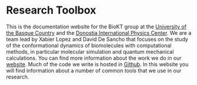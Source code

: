# Research Toolbox
This is the documentation website for the BioKT group at the 
[University of the Basque Country](https://www.ehu.eus) and
the [Donostia International Physics Center](http://dipc.ehu.es).
We are a team lead by Xabier Lopez and David De Sancho that
focuses on the study of the conformational dynamics of biomolecules
 with computational methods, in particular molecular simulation
and quantum mechanical calculations. You can find more information
 about the work we do in our
[website](https://sites.google.com/view/biokt).
Much of the code we write is hosted in 
[Github](https://github.com/biokt).
In this website you will find information about a number of 
common tools that we use in our research.
